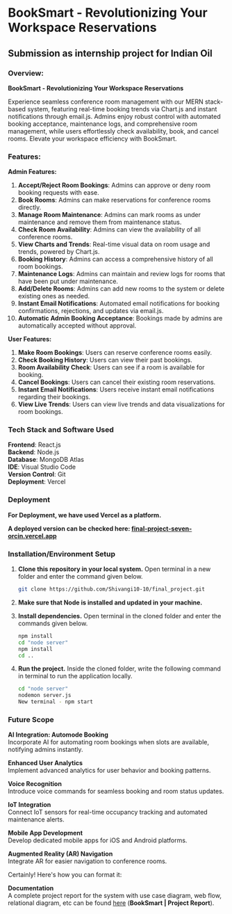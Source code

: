 # BookSmart - Revolutionizing Your Workspace Reservations

## Submission as internship project for Indian Oil 

### Overview:
**BookSmart - Revolutionizing Your Workspace Reservations**

Experience seamless conference room management with our MERN stack-based system, featuring real-time booking trends via Chart.js and instant notifications through email.js. Admins enjoy robust control with automated booking acceptance, maintenance logs, and comprehensive room management, while users effortlessly check availability, book, and cancel rooms. Elevate your workspace efficiency with BookSmart.


### Features:

**Admin Features:**
1. **Accept/Reject Room Bookings**: Admins can approve or deny room booking requests with ease.
2. **Book Rooms**: Admins can make reservations for conference rooms directly.
3. **Manage Room Maintenance**: Admins can mark rooms as under maintenance and remove them from maintenance status.
4. **Check Room Availability**: Admins can view the availability of all conference rooms.
5. **View Charts and Trends**: Real-time visual data on room usage and trends, powered by Chart.js.
6. **Booking History**: Admins can access a comprehensive history of all room bookings.
7. **Maintenance Logs**: Admins can maintain and review logs for rooms that have been put under maintenance.
8. **Add/Delete Rooms**: Admins can add new rooms to the system or delete existing ones as needed.
9. **Instant Email Notifications**: Automated email notifications for booking confirmations, rejections, and updates via email.js.
10. **Automatic Admin Booking Acceptance**: Bookings made by admins are automatically accepted without approval.

**User Features:**
1. **Make Room Bookings**: Users can reserve conference rooms easily.
2. **Check Booking History**: Users can view their past bookings.
3. **Room Availability Check**: Users can see if a room is available for booking.
4. **Cancel Bookings**: Users can cancel their existing room reservations.
5. **Instant Email Notifications**: Users receive instant email notifications regarding their bookings.
6. **View Live Trends**: Users can view live trends and data visualizations for room bookings.

   
### Tech Stack and Software Used

**Frontend**: React.js<br>
**Backend**: Node.js<br>
**Database**: MongoDB Atlas  
**IDE**: Visual Studio Code  
**Version Control**: Git  
**Deployment**: Vercel

### Deployment

**For Deployment, we have used Vercel as a platform.**

**A deployed version can be checked here: [final-project-seven-orcin.vercel.app](https://final-project-seven-orcin.vercel.app/)**

### Installation/Environment Setup

1. **Clone this repository in your local system.**
   Open terminal in a new folder and enter the command given below.
   ```sh
   git clone https://github.com/Shivangi10-10/final_project.git
   ```

2. **Make sure that Node is installed and updated in your machine.**

3. **Install dependencies.**
   Open terminal in the cloned folder and enter the commands given below.
   ```sh
   npm install
   cd "node server"
   npm install
   cd ..
   ```

4. **Run the project.**
   Inside the cloned folder, write the following command in terminal to run the application locally.
   ```sh
   cd "node server"
   nodemon server.js
   New terminal - npm start
   ```
### Future Scope

**AI Integration: Automode Booking**  
Incorporate AI for automating room bookings when slots are available, notifying admins instantly.

**Enhanced User Analytics**  
Implement advanced analytics for user behavior and booking patterns.

**Voice Recognition**  
Introduce voice commands for seamless booking and room status updates.

**IoT Integration**  
Connect IoT sensors for real-time occupancy tracking and automated maintenance alerts.

**Mobile App Development**  
Develop dedicated mobile apps for iOS and Android platforms.

**Augmented Reality (AR) Navigation**  
Integrate AR for easier navigation to conference rooms.

Certainly! Here's how you can format it:

**Documentation**  
A complete project report for the system with use case diagram, web flow, relational diagram, etc can be found [here](https://github.com/Shivangi10-10/final_project/blob/main/iocl.pdf) (**BookSmart | Project Report**).
